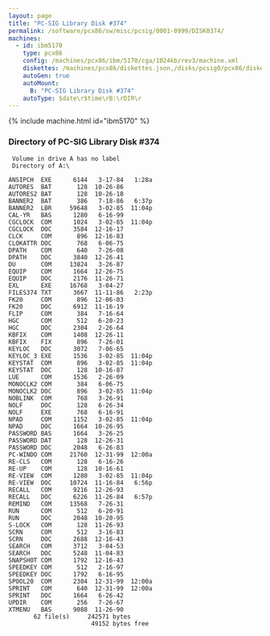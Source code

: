 ```yaml
---
layout: page
title: "PC-SIG Library Disk #374"
permalink: /software/pcx86/sw/misc/pcsig/0001-0999/DISK0374/
machines:
  - id: ibm5170
    type: pcx86
    config: /machines/pcx86/ibm/5170/cga/1024kb/rev3/machine.xml
    diskettes: /machines/pcx86/diskettes.json,/disks/pcsig0/pcx86/diskettes.json
    autoGen: true
    autoMount:
      B: "PC-SIG Library Disk #374"
    autoType: $date\r$time\rB:\rDIR\r
---
```


{% include machine.html id="ibm5170" %}

### Directory of PC-SIG Library Disk #374

     Volume in drive A has no label
     Directory of A:\

    ANSIPCH  EXE      6144   3-17-84   1:28a
    AUTORES  BAT       128  10-26-86
    AUTORES2 BAT       128  10-26-18
    BANNER2  BAT       386   7-18-86   6:37p
    BANNER2  LBR     59648   3-02-85  11:04p
    CAL-YR   BAS      1280   6-16-99
    CGCLOCK  COM      1024   3-02-85  11:04p
    CGCLOCK  DOC      3584  12-16-17
    CLCK     COM       896  12-16-83
    CLOKATTR DOC       768   6-06-75
    DPATH    COM       640   7-26-08
    DPATH    DOC      3840  12-26-41
    DU       COM     13824   3-26-87
    EQUIP    COM      1664  12-26-75
    EQUIP    DOC      2176  11-26-71
    EXL      EXE     16768   3-04-27
    FILES374 TXT      3667  11-11-86   2:23p
    FK20     COM       896  12-06-03
    FK20     DOC      6912  11-16-19
    FLIP     COM       384   7-16-64
    HGC      COM       512   6-20-23
    HGC      DOC      2304   2-26-64
    KBFIX    COM      1408  12-26-11
    KBFIX    FIX       896   7-26-01
    KEYLOC   DOC      3072   7-06-65
    KEYLOC_3 EXE      1536   3-02-85  11:04p
    KEYSTAT  COM       896   3-02-85  11:04p
    KEYSTAT  DOC       128  10-16-87
    LUE      COM      1536   2-26-09
    MONOCLK2 COM       384   6-06-75
    MONOCLK2 DOC       896   3-02-85  11:04p
    NOBLINK  COM       768   3-26-91
    NOLF     DOC       128   6-26-34
    NOLF     EXE       768   6-16-91
    NPAD     COM      1152   3-02-85  11:04p
    NPAD     DOC      1664  10-26-95
    PASSWORD BAS      1664   3-26-25
    PASSWORD DAT       128  12-26-31
    PASSWORD DOC      2048   6-26-83
    PC-WINDO COM     21760  12-31-99  12:00a
    RE-CLS   COM       128   6-16-26
    RE-UP    COM       128  10-16-61
    RE-VIEW  COM      1280   3-02-85  11:04p
    RE-VIEW  DOC     10724  11-16-84   6:56p
    RECALL   COM      9216  12-26-93
    RECALL   DOC      6226  11-26-84   6:57p
    REMIND   COM     13568   7-26-31
    RUN      COM       512   6-20-91
    RUN      DOC      2048  10-20-95
    S-LOCK   COM       128  11-26-93
    SCRN     COM       512   3-16-83
    SCRN     DOC      2688  12-16-43
    SEARCH   COM      3712   3-04-53
    SEARCH   DOC      5248  11-04-83
    SNAPSHOT COM      1792  12-16-43
    SPEEDKEY COM       512   2-16-97
    SPEEDKEY DOC      1792   6-16-95
    SPOOL20  COM      2304  12-31-99  12:00a
    SPRINT   COM       640  12-31-99  12:00a
    SPRINT   DOC      1664   6-26-42
    UPDIR    COM       256   7-26-67
    XTMENU   BAS      9088  11-26-90
           62 file(s)     242571 bytes
                           49152 bytes free
